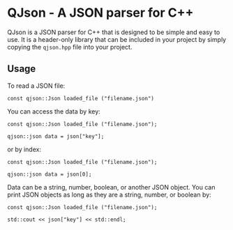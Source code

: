 # QJson - A JSON parser for C++

QJson is a JSON parser for C++ that is designed to be simple and easy to use. It is a header-only library that can be included in your project by simply copying the `qjson.hpp` file into your project.

## Usage

To read a JSON file:

    const qjson::Json loaded_file ("filename.json")

You can access the data by key:

    const qjson::Json loaded_file ("filename.json");

    qjson::json data = json["key"];

or by index:

    const qjson::Json loaded_file ("filename.json");

    qjson::json data = json[0];

Data can be a string, number, boolean, or another JSON object.
You can print JSON objects as long as they are a string, number, or boolean by:

    const qjson::Json loaded_file ("filename.json");

    std::cout << json["key"] << std::endl;
